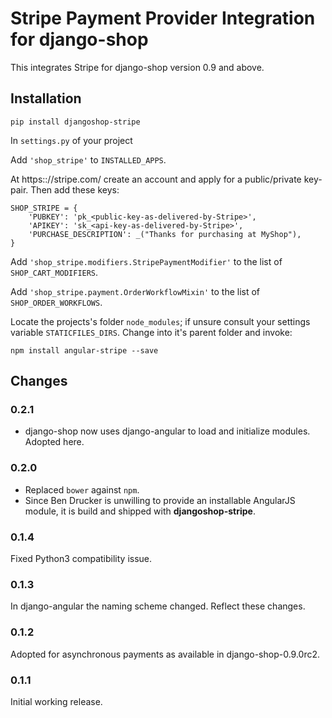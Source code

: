 # Stripe Payment Provider Integration for django-shop

This integrates Stripe for django-shop version 0.9 and above.


## Installation

```
pip install djangoshop-stripe
```

In ``settings.py`` of your project

Add ``'shop_stripe'`` to ``INSTALLED_APPS``.

At https:://stripe.com/ create an account and apply for a public/private key-pair. Then add these
keys:

```
SHOP_STRIPE = {
    'PUBKEY': 'pk_<public-key-as-delivered-by-Stripe>',
    'APIKEY': 'sk_<api-key-as-delivered-by-Stripe>',
    'PURCHASE_DESCRIPTION': _("Thanks for purchasing at MyShop"),
}
```

Add ``'shop_stripe.modifiers.StripePaymentModifier'`` to the list of ``SHOP_CART_MODIFIERS``.

Add ``'shop_stripe.payment.OrderWorkflowMixin'`` to the list of ``SHOP_ORDER_WORKFLOWS``.

Locate the projects's folder ``node_modules``; if unsure consult your settings variable
``STATICFILES_DIRS``. Change into it's parent folder and invoke:

```
npm install angular-stripe --save
```

## Changes

### 0.2.1
* django-shop now uses django-angular to load and initialize modules. Adopted here.

### 0.2.0
* Replaced ``bower`` against ``npm``.
* Since Ben Drucker is unwilling to provide an installable AngularJS module,
  it is build and shipped with **djangoshop-stripe**.

### 0.1.4
Fixed Python3 compatibility issue.

### 0.1.3
In django-angular the naming scheme changed. Reflect these changes.

### 0.1.2
Adopted for asynchronous payments as available in django-shop-0.9.0rc2.

### 0.1.1
Initial working release.
